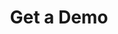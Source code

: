 ---
layout: iframe-form
title: Get a Demo
description: "Help patients visualize how your services can benefit them. Before and After photos on your practice website allows current and prospective patients to see your work and what you can do for them."
meta_image: "/img/meta/dl.jpg"
nofollow: true
permalink: "/get-a-demo"
page_class:
- class: form-page
headline: Get A Demo
text: See firsthand how DoctorLogic can help you optimize your practice’s website, increase testimonials and online reviews, and increase your online presence with relevant content.
form_id: 3bc6dd70-3b7f-49a7-aa4a-8a73e58cc4ea
campaign_id: 7011U000000ZNYgQAO
img_src: "/img/form-pages/imac-vip.png"
img_alt: "Get a Demo"
---